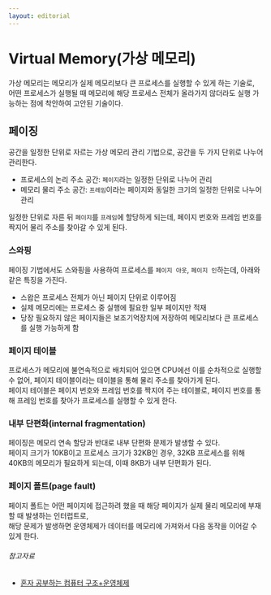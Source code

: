```yaml
---
layout: editorial
---
```


# Virtual Memory(가상 메모리)

가상 메모리는 메모리가 실제 메모리보다 큰 프로세스를 실행할 수 있게 하는 기술로,  
어떤 프로세스가 실행될 때 메모리에 해당 프로세스 전체가 올라가지 않더라도 실행 가능하는 점에 착안하여 고안된 기술이다.

## 페이징

공간을 일정한 단위로 자르는 가상 메모리 관리 기법으로, 공간을 두 가지 단위로 나누어 관리한다.

- 프로세스의 논리 주소 공간: `페이지`라는 일정한 단위로 나누어 관리
- 메모리 물리 주소 공간: `프레임`이라는 페이지와 동일한 크기의 일정한 단위로 나누어 관리

일정한 단위로 자른 뒤 `페이지`를 `프레임`에 할당하게 되는데, 페이지 번호와 프레임 번호를 짝지어 물리 주소를 찾아갈 수 있게 된다.  

### 스와핑

페이징 기법에서도 스와핑을 사용하여 프로세스를 `페이지 아웃`, `페이지 인`하는데, 아래와 같은 특징을 가진다.

- 스왑은 프로세스 전체가 아닌 페이지 단위로 이루어짐  
- 실제 메모리에는 프로세스 중 실행에 필요한 일부 페이지만 적재
- 당장 필요하지 않은 페이지들은 보조기억장치에 저장하여 메모리보다 큰 프로세스를 실행 가능하게 함

### 페이지 테이블

프로세스가 메모리에 불연속적으로 배치되어 있으면 CPU에선 이를 순차적으로 실행할 수 없어, 페이지 테이블이라는 테이블을 통해 물리 주소를 찾아가게 된다.  
페이지 테이블은 페이지 번호와 프레임 번호를 짝지어 주는 테이블로, 페이지 번호를 통해 프레임 번호를 찾아가 프로세스를 실행할 수 있게 한다.

### 내부 단편화(internal fragmentation)

페이징은 메모리 연속 할당과 반대로 내부 단편화 문제가 발생할 수 있다.  
페이지 크기가 10KB이고 프로세스 크기가 32KB인 경우, 32KB 프로세스를 위해 40KB의 메모리가 필요하게 되는데, 이때 8KB가 내부 단편화가 된다.

### 페이지 폴트(page fault)

페이지 폴트는 어떤 페이지에 접근하려 했을 때 해당 페이지가 실제 물리 메모리에 부재할 때 발생하는 인터럽트로,  
해당 문제가 발생하면 운영체제가 데이터를 메모리에 가져와서 다음 동작을 이어갈 수 있게 한다.

###### 참고자료

- [혼자 공부하는 컴퓨터 구조+운영체제](https://kobic.net/book/bookInfo/view.do?isbn=9791162243091)
